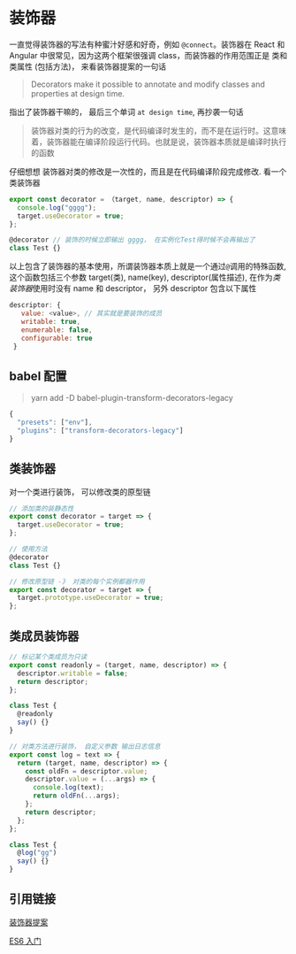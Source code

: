 # 装饰器

一直觉得装饰器的写法有种蜜汁好感和好奇，例如 `@connect`。装饰器在 React 和 Angular 中很常见，因为这两个框架很强调 class，而装饰器的作用范围正是 类和类属性 (包括方法)， 来看装饰器提案的一句话

> Decorators make it possible to annotate and modify classes and properties at design time.

指出了装饰器干嘛的， 最后三个单词 `at design time`, 再抄袭一句话

> 装饰器对类的行为的改变，是代码编译时发生的，而不是在运行时。这意味着，装饰器能在编译阶段运行代码。也就是说，装饰器本质就是编译时执行的函数

仔细想想 装饰器对类的修改是一次性的，而且是在代码编译阶段完成修改.
看一个类装饰器

```js
export const decorator = （target, name, descriptor) => {
  console.log("gggg");
  target.useDecorator = true;
};

@decorator // 装饰的时候立即输出 gggg， 在实例化Test得时候不会再输出了
class Test {}
```

以上包含了装饰器的基本使用，所谓装饰器本质上就是一个通过`@`调用的特殊函数, 这个函数包括三个参数 target(类), name(key), descriptor(属性描述), 在作为*类装饰器*使用时没有 name 和 descriptor， 另外 descriptor 包含以下属性

```js
descriptor: {
   value: <value>, // 其实就是要装饰的成员
   writable: true,
   enumerable: false,
   configurable: true
 }
```

## babel 配置

> yarn add -D babel-plugin-transform-decorators-legacy

```js
{
  "presets": ["env"],
  "plugins": ["transform-decorators-legacy"]
}
```

## 类装饰器

对一个类进行装饰， 可以修改类的原型链

```js
// 添加类的装静态性
export const decorator = target => {
  target.useDecorator = true;
};

// 使用方法
@decorator
class Test {}
```

```js
// 修改原型链 -》 对类的每个实例都器作用
export const decorator = target => {
  target.prototype.useDecorator = true;
};
```

## 类成员装饰器

```js
// 标记某个类成员为只读
export const readonly = (target, name, descriptor) => {
  descriptor.writable = false;
  return descriptor;
};

class Test {
  @readonly
  say() {}
}
```

```js
// 对类方法进行装饰， 自定义参数 输出日志信息
export const log = text => {
  return (target, name, descriptor) => {
    const oldFn = descriptor.value;
    descriptor.value = (...args) => {
      console.log(text);
      return oldFn(...args);
    };
    return descriptor;
  };
};

class Test {
  @log("gg")
  say() {}
}
```

## 引用链接

[装饰器提案](https://github.com/wycats/javascript-decorators)

[ES6 入门](http://es6.ruanyifeng.com/#docs/decorator)
